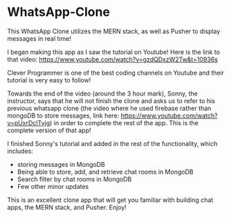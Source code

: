 # WhatsApp-Clone

This WhatsApp Clone utilizes the MERN stack, as well as Pusher to display messages in real time!

I began making this app as I saw the tutorial on Youtube! Here is the link to that video: https://www.youtube.com/watch?v=gzdQDxzW2Tw&t=10936s

Clever Programmer is one of the best coding channels on Youtube and their tutorial is very easy to follow!

Towards the end of the video (around the 3 hour mark), Sonny, the instructor, says that he will not finish the clone and asks us to refer to his previous whatsapp clone (the video where he used firebase rather than mongoDB to store messages, link here: https://www.youtube.com/watch?v=pUxrDcITyjg) in order to complete the rest of the app. This is the complete version of that app!

I finished Sonny's tutorial and added in the rest of the functionality, which includes:
  - storing messages in MongoDB
  - Being able to store, add, and retrieve chat rooms in MongoDB
  - Search filter by chat rooms in MongoDB
  - Few other minor updates
  
  
 This is an excellent clone app that will get you familiar with building chat apps, the MERN stack, and Pusher. Enjoy!

